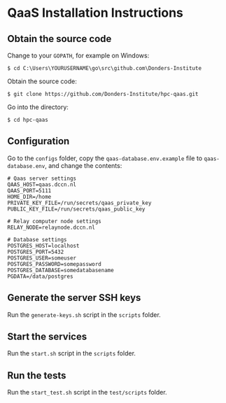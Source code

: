 # QaaS Installation Instructions

## Obtain the source code

Change to your `GOPATH`, for example on Windows:
```console
$ cd C:\Users\YOURUSERNAME\go\src\github.com\Donders-Institute
```

Obtain the source code:
```console
$ git clone https://github.com/Donders-Institute/hpc-qaas.git
```

Go into the directory:
```console
$ cd hpc-qaas
```

## Configuration

Go to the `configs` folder, 
copy the `qaas-database.env.example` file to `qaas-database.env`, 
and change the contents:

```
# Qaas server settings
QAAS_HOST=qaas.dccn.nl
QAAS_PORT=5111
HOME_DIR=/home
PRIVATE_KEY_FILE=/run/secrets/qaas_private_key
PUBLIC_KEY_FILE=/run/secrets/qaas_public_key

# Relay computer node settings
RELAY_NODE=relaynode.dccn.nl

# Database settings
POSTGRES_HOST=localhost
POSTGRES_PORT=5432
POSTGRES_USER=someuser
POSTGRES_PASSWORD=somepassword
POSTGRES_DATABASE=somedatabasename
PGDATA=/data/postgres
```

## Generate the server SSH keys

Run the `generate-keys.sh` script in the `scripts` folder.

## Start the services

Run the `start.sh` script in the `scripts` folder.

## Run the tests

Run the `start_test.sh` script in the `test/scripts` folder.
